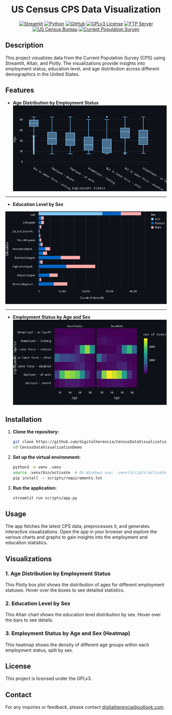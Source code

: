 <div align=center>

# US Census CPS Data Visualization


[![Streamlit](https://img.shields.io/badge/Streamlit-0E1E24?style=for-the-badge&logo=streamlit&logoColor=white)](https://streamlit.io/)
[![Python](https://img.shields.io/badge/Python-3.9-blue.svg?style=for-the-badge&logo=python&logoColor=white)](https://www.python.org/)
[![GitHub](https://img.shields.io/badge/GitHub-digitalherencia-black.svg?style=for-the-badge&logo=github&logoColor=white)](https://github.com/digitalherencia/CensusDataVisualizationDemo) 
[![GPLv3 License](https://img.shields.io/badge/License-GPLv3-blue?style=for-the-badge&logo=gnu&logoColor=white)](https://www.gnu.org/licenses/gpl-3.0)
[![FTP Server](https://img.shields.io/badge/FTP-Server-blue?style=for-the-badge&logo=server&logoColor=white)](ftp://ftp.census.gov)
[![US Census Bureau](https://img.shields.io/badge/US_Census_Bureau-004B87?style=for-the-badge&logo=gov&logoColor=white)](https://www.census.gov)
[![Current Population Survey](https://img.shields.io/badge/Current_Population_Survey-0A0A0A?style=for-the-badge&logo=gov&logoColor=white)](https://www.census.gov/programs-surveys/cps.html)

</div>

## Description

This project visualizes data from the Current Population Survey (CPS) using Streamlit, Altair, and Plotly. The visualizations provide insights into employment status, education level, and age distribution across different demographics in the United States.

## Features

- **Age Distribution by Employment Status**  
![Age Distribution by Employment Status](https://github.com/DigitalHerencia/CensusDataVisualizationDemo/blob/main/AgeDistributionbyEmploymentStatus.png)

---

- **Education Level by Sex**
  
![Education Level by Sex](https://github.com/DigitalHerencia/CensusDataVisualizationDemo/blob/main/EducationLevelbySex.png)

---

- **Employment Status by Age and Sex**  
![Employment Status by Age and Sex](https://github.com/DigitalHerencia/CensusDataVisualizationDemo/blob/main/EmploymentStatusbyAgeandSex.png)


## Installation

1. **Clone the repository:**
    ```sh
    git clone https://github.com/digitalherencia/CensusDataVisualizationDemo.git
    cd CensusDataVisualizationDemo
    ```

2. **Set up the virtual environment:**
    ```sh
    python3 -m venv .venv
    source .venv/bin/activate  # On Windows use: .venv\Scripts\activate
    pip install -r scripts/requirements.txt
    ```

3. **Run the application:**
    ```sh
    streamlit run scripts/app.py
    ```

## Usage

The app fetches the latest CPS data, preprocesses it, and generates interactive visualizations. Open the app in your browser and explore the various charts and graphs to gain insights into the employment and education statistics.

## Visualizations

### 1. Age Distribution by Employment Status
This Plotly box plot shows the distribution of ages for different employment statuses. Hover over the boxes to see detailed statistics.

### 2. Education Level by Sex
This Altair chart shows the education level distribution by sex. Hover over the bars to see details.

### 3. Employment Status by Age and Sex (Heatmap)
This heatmap shows the density of different age groups within each employment status, split by sex.

## License

This project is licensed under the GPLv3.

## Contact

For any inquiries or feedback, please contact [digitalherencia@outlook.com](mailto:digitalherencia@outlook.com).
